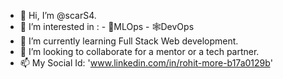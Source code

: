 - 👋 Hi, I’m @scarS4.
- 👀 I’m interested in :
           - 🤖MLOps
           - 🕸️DevOps        
- 🌱 I’m currently learning Full Stack Web development.
- 💞️ I’m looking to collaborate for a mentor or a tech partner.
- 📫 My Social Id: 'www.linkedin.com/in/rohit-more-b17a0129b'
